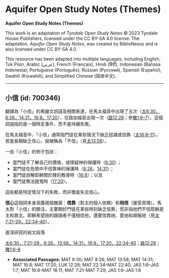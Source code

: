 # Aquifer Open Study Notes (Themes)

**Aquifer Open Study Notes (Themes)**

This work is an adaptation of *Tyndale Open Study Notes* © 2023 Tyndale House Publishers, licensed under the CC BY\-SA 4\.0 license. The adaptation, *Aquifer Open Study Notes*, was created by BiblioNexus and is also licensed under CC BY\-SA 4\.0\.

This resource has been adapted into multiple languages, including English, Tok Pisin, Arabic (عربي), French (Français), Hindi (हिंदी), Indonesian (Bahasa Indonesia), Portuguese (Português), Russian (Русский), Spanish (Español), Swahili (Kiswahili), and Simplified Chinese (简体中文).



--------------------------------

## 小信 (id: 700346)

翻譯為「小信」的希臘文詞語及相關表達，在馬太福音中出現了五次（[太6:30，](https://ref.ly/Matt6:30)[8:26，](https://ref.ly/Matt8:26)[14:31，](https://ref.ly/Matt14:31)[16:8，](https://ref.ly/Matt16:8)[17:20](https://ref.ly/Matt17:20)），在路加福音出現一次（[路12:28](https://ref.ly/Luke12:28)；參[雅1:6–7](https://ref.ly/Jas1:6-Jas1:7)）。這個詞語指的是一個特定事件，而不是持續失敗。

在馬太福音中，「小信」通常指門徒在某些情況下缺乏認識或信靠（[太16:8–11](https://ref.ly/Matt16:8-Matt16:11)）。若是長期缺乏信心，就被稱為「不信」（見[太13:58](https://ref.ly/Matt13:58)）。

一些「小信」的例子包括：

* 當門徒不了解自己的價值，或懷疑神的保護時（[6:30](https://ref.ly/Matt6:30)）；
* 當門徒在危險中不信靠神的保護時（[8:26](https://ref.ly/Matt8:26)，[14:31](https://ref.ly/Matt14:31)）；
* 當門徒誤解耶穌關於酵的教導時（[16:8](https://ref.ly/Matt16:8)）；以及
* 當門徒無法趕鬼時（[17:20](https://ref.ly/Matt17:20)）。

這些都是特定情況下的失敗，而非徹底失去信心。

**信心**這個詞本身涵蓋兩個層面：**信靠**（對主的個人依賴）和**相信**（接受真理）。馬太對「小信」的關注，主要關於門徒在某些時刻缺乏信靠，而非指他們不信耶穌是主和救主。耶穌希望祂的跟隨者不僅相信他，還要信靠祂、愛祂和順服祂（見[太7:21–29，](https://ref.ly/Matt7:21-Matt7:29)[22:34–40](https://ref.ly/Matt22:34-Matt22:40)）。

進深研究的經文段落

[太6:30，](https://ref.ly/Matt6:30)[7:21–29，](https://ref.ly/Matt7:21-Matt7:29)[8:26，](https://ref.ly/Matt8:26)[13:58，](https://ref.ly/Matt13:58)[14:31，](https://ref.ly/Matt14:31)[16:8，](https://ref.ly/Matt16:8)[17:20，](https://ref.ly/Matt17:20)[22:34–40](https://ref.ly/Matt22:34-Matt22:40)；[路12:28](https://ref.ly/Luke12:28)；[雅1:6–8](https://ref.ly/Jas1:6-Jas1:8)

* **Associated Passages:** MAT 6:30; MAT 8:26; MAT 13:58; MAT 14:31; MAT 16:8; MAT 17:20; LUK 12:28; MAT 22:34–MAT 22:40; JAS 1:6–JAS 1:7; MAT 16:8–MAT 16:11; MAT 7:21–MAT 7:29; JAS 1:6–JAS 1:8

